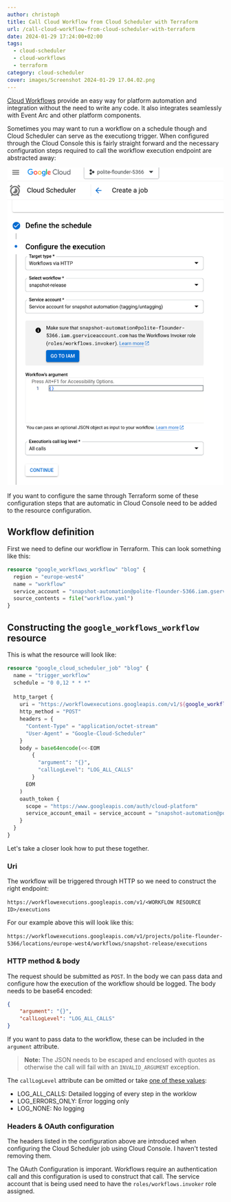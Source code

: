 ```yaml
---
author: christoph
title: Call Cloud Workflow from Cloud Scheduler with Terraform
url: /call-cloud-workflow-from-cloud-scheduler-with-terraform
date: 2024-01-29 17:24:00+02:00
tags: 
  - cloud-scheduler
  - cloud-workflows
  - terraform
category: cloud-scheduler
cover: images/Screenshot 2024-01-29 17.04.02.png
---
```


[Cloud Workflows](https://cloud.google.com/workflows/docs) provide an easy way for platform automation and integration without the need to write any code. It also integrates seamlessly with Event Arc and other platform components.

Sometimes you may want to run a workflow on a schedule though and Cloud Scheduler can serve as the executiong trigger. When configured through the Cloud Console this is fairly straight forward and the necessary configuration steps required to call the workflow execution endpoint are abstracted away:

![Configuring a Cloud Scheduler job in Cloud Console](images/Screenshot%202024-01-29%2016.36.58.png)

If you want to configure the same through Terraform some of these configuration steps that are automatic in Cloud Console need to be added to the resource configuration.

## Workflow definition

First we need to define our workflow in Terraform. This can look something like this:

```terraform
resource "google_workflows_workflow" "blog" {
  region = "europe-west4"
  name = "workflow"
  service_account = "snapshot-automation@polite-flounder-5366.iam.gserviceaccount.com"
  source_contents = file("workflow.yaml")
}
```

## Constructing the `google_workflows_workflow` resource

This is what the resource will look like:

```terraform
resource "google_cloud_scheduler_job" "blog" {
  name = "trigger_workflow"
  schedule = "0 0,12 * * *"

  http_target {
    uri = "https://workflowexecutions.googleapis.com/v1/${google_workflows_workflow.snapshot_release.id}/executions"
    http_method = "POST"
    headers = {
      "Content-Type" = "application/octet-stream"
      "User-Agent" = "Google-Cloud-Scheduler"
    }
    body = base64encode(<<-EOM
        {
          "argument": "{}",
          "callLogLevel": "LOG_ALL_CALLS"
        }
      EOM
    )
    oauth_token {
      scope = "https://www.googleapis.com/auth/cloud-platform"
      service_account_email = service_account = "snapshot-automation@polite-flounder-5366.iam.gserviceaccount.com"
    }
  }
}
```
Let's take a closer look how to put these together.

### Uri

The workflow will be triggered through HTTP so we need to construct the right endpoint:

`https://workflowexecutions.googleapis.com/v1/<WORKFLOW RESOURCE ID>/executions`

For our example above this will look like this:

`https://workflowexecutions.googleapis.com/v1/projects/polite-flounder-5366/locations/europe-west4/workflows/snapshot-release/executions`

### HTTP method & body

The request should be submitted as `POST`. In the body we can pass data and configure how the execution of the workflow should be logged. The body needs to be base64 encoded:

```json
{
    "argument": "{}",
    "callLogLevel": "LOG_ALL_CALLS"
}
```

If you want to pass data to the workflow, these can be included in the `argument` attribute. 

> **Note:** The JSON needs to be escaped and enclosed with quotes as otherwise the call will fail with an `INVALID_ARGUMENT` exception.

The `callLogLevel` attribute can be omitted or take [one of these values](https://cloud.google.com/workflows/docs/reference/rest/v1/projects.locations.workflows#callloglevel):

* LOG_ALL_CALLS: Detailed logging of every step in the worklow
* LOG_ERRORS_ONLY: Error logging only
* LOG_NONE: No logging

### Headers & OAuth configuration

The headers listed in the configuration above are introduced when configuring the Cloud Scheduler job using Cloud Console. I haven't tested removing them. 

The OAuth Configuration is imporant. Workflows require an authentication call and this configuration is used to construct that call. The service account that is being used need to have the `roles/workflows.invoker` role assigned.
